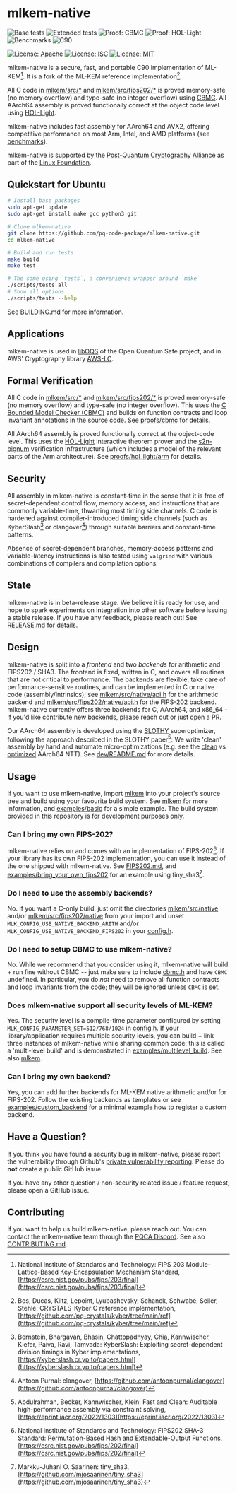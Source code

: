 [//]: # (SPDX-License-Identifier: CC-BY-4.0)

# mlkem-native

![Base tests](https://github.com/pq-code-package/mlkem-native/actions/workflows/base.yml/badge.svg)
![Extended tests](https://github.com/pq-code-package/mlkem-native/actions/workflows/ci.yml/badge.svg)
![Proof: CBMC](https://github.com/pq-code-package/mlkem-native/actions/workflows/cbmc.yml/badge.svg)
![Proof: HOL-Light](https://github.com/pq-code-package/mlkem-native/actions/workflows/hol_light.yml/badge.svg)
![Benchmarks](https://github.com/pq-code-package/mlkem-native/actions/workflows/bench.yml/badge.svg)
![C90](https://img.shields.io/badge/language-C90-blue.svg)

[![License: Apache](https://img.shields.io/badge/license-Apache--2.0-green.svg)](https://www.apache.org/licenses/LICENSE-2.0)
[![License: ISC](https://img.shields.io/badge/License-ISC-blue.svg)](https://opensource.org/licenses/ISC)
[![License: MIT](https://img.shields.io/badge/License-MIT-yellow.svg)](https://opensource.org/licenses/MIT)

mlkem-native is a secure, fast, and portable C90 implementation of ML-KEM[^FIPS203].
It is a fork of the ML-KEM reference implementation[^REF].

All C code in [mlkem/src/*](mlkem) and [mlkem/src/fips202/*](mlkem/src/fips202) is proved memory-safe (no memory overflow) and type-safe (no integer overflow)
using [CBMC](https://github.com/diffblue/cbmc). All AArch64 assembly is proved functionally correct at the object code level using
[HOL-Light](https://github.com/jrh13/hol-light).

mlkem-native includes fast assembly for AArch64 and AVX2, offering competitive performance on most Arm, Intel, and AMD platforms
(see [benchmarks](https://pq-code-package.github.io/mlkem-native/dev/bench/)).

mlkem-native is supported by the [Post-Quantum Cryptography Alliance](https://pqca.org/) as part of the [Linux Foundation](https://linuxfoundation.org/).

## Quickstart for Ubuntu

```bash
# Install base packages
sudo apt-get update
sudo apt-get install make gcc python3 git

# Clone mlkem-native
git clone https://github.com/pq-code-package/mlkem-native.git
cd mlkem-native

# Build and run tests
make build
make test

# The same using `tests`, a convenience wrapper around `make`
./scripts/tests all
# Show all options
./scripts/tests --help
```

See [BUILDING.md](BUILDING.md) for more information.

## Applications

mlkem-native is used in [libOQS](https://github.com/open-quantum-safe/liboqs/) of the Open Quantum Safe project, and in AWS' Cryptography library [AWS-LC](https://github.com/aws/aws-lc/).

## Formal Verification

All C code in [mlkem/src/*](mlkem) and [mlkem/src/fips202/*](mlkem/src/fips202) is proved memory-safe (no memory overflow) and type-safe (no integer overflow).
This uses the [C Bounded Model Checker (CBMC)](https://github.com/diffblue/cbmc) and builds on function contracts and loop invariant annotations
in the source code. See [proofs/cbmc](proofs/cbmc) for details.

All AArch64 assembly is proved functionally correct at the object-code level. This uses the [HOL-Light](https://github.com/jrh13/hol-light)
interactive theorem prover and the [s2n-bignum](https://github.com/awslabs/s2n-bignum/) verification infrastructure (which includes a model of the
relevant parts of the Arm architecture). See [proofs/hol_light/arm](proofs/hol_light/arm) for details.

## Security

All assembly in mlkem-native is constant-time in the sense that it is free of secret-dependent control flow, memory access,
and instructions that are commonly variable-time, thwarting most timing side channels. C code is hardened against compiler-introduced
timing side channels (such as KyberSlash[^KyberSlash] or clangover[^clangover])
through suitable barriers and constant-time patterns.

Absence of secret-dependent branches, memory-access patterns and variable-latency instructions is also tested using `valgrind`
with various combinations of compilers and compilation options.

## State

mlkem-native is in beta-release stage. We believe it is ready for use, and hope to spark experiments on
integration into other software before issuing a stable release. If you have any feedback, please reach out! See
[RELEASE.md](RELEASE.md) for details.

## Design

mlkem-native is split into a _frontend_ and two _backends_ for arithmetic and FIPS202 / SHA3. The frontend is
fixed, written in C, and covers all routines that are not critical to performance. The backends are flexible, take care of
performance-sensitive routines, and can be implemented in C or native code (assembly/intrinsics); see
[mlkem/src/native/api.h](mlkem/src/native/api.h) for the arithmetic backend and
[mlkem/src/fips202/native/api.h](mlkem/src/fips202/native/api.h) for the FIPS-202 backend. mlkem-native currently
offers three backends for C, AArch64, and x86_64 - if you'd like contribute new backends, please reach out or just open a
PR.

Our AArch64 assembly is developed using the [SLOTHY](https://github.com/slothy-optimizer/slothy) superoptimizer, following the approach described in the SLOTHY paper[^SLOTHY_Paper]:
We write 'clean' assembly by hand and automate micro-optimizations (e.g. see the [clean](dev/aarch64_clean/src/ntt.S) vs [optimized](dev/aarch64_opt/src/ntt.S) AArch64 NTT).
See [dev/README.md](dev/README.md) for more details.

## Usage

If you want to use mlkem-native, import [mlkem](mlkem) into your project's source tree and build using your favourite build system. See [mlkem](mlkem) for more information, and
[examples/basic](examples/basic) for a simple example. The build system provided in this repository is for development purposes only.

### Can I bring my own FIPS-202?

mlkem-native relies on and comes with an implementation of FIPS-202[^FIPS202]. If your library has its own FIPS-202 implementation, you
can use it instead of the one shipped with mlkem-native. See [FIPS202.md](FIPS202.md), and [examples/bring_your_own_fips202](examples/bring_your_own_fips202)
for an example using tiny_sha3[^tiny_sha3].

### Do I need to use the assembly backends?

No. If you want a C-only build, just omit the directories [mlkem/src/native](mlkem/src/native) and/or [mlkem/src/fips202/native](mlkem/src/fips202/native) from your import
and unset `MLK_CONFIG_USE_NATIVE_BACKEND_ARITH` and/or `MLK_CONFIG_USE_NATIVE_BACKEND_FIPS202` in your [config.h](mlkem/src/config.h).

### Do I need to setup CBMC to use mlkem-native?

No. While we recommend that you consider using it, mlkem-native will build + run fine without CBMC -- just make sure to
include [cbmc.h](mlkem/src/cbmc.h) and have `CBMC` undefined. In particular, you do _not_ need to remove all function
contracts and loop invariants from the code; they will be ignored unless `CBMC` is set.

### Does mlkem-native support all security levels of ML-KEM?

Yes. The security level is a compile-time parameter configured by setting `MLK_CONFIG_PARAMETER_SET=512/768/1024` in [config.h](mlkem/src/config.h).
If your library/application requires multiple security levels, you can build + link three instances of mlkem-native
while sharing common code; this is called a 'multi-level build' and is demonstrated in [examples/multilevel_build](examples/multilevel_build). See also [mlkem](mlkem).

### Can I bring my own backend?

Yes, you can add further backends for ML-KEM native arithmetic and/or for FIPS-202. Follow the existing backends
as templates or see [examples/custom_backend](examples/custom_backend) for a minimal example how to register a custom backend.

## Have a Question?

If you think you have found a security bug in mlkem-native, please report the vulnerability through
Github's [private vulnerability reporting](https://github.com/pq-code-package/mlkem-native/security). Please do **not**
create a public GitHub issue.

If you have any other question / non-security related issue / feature request, please open a GitHub issue.

## Contributing

If you want to help us build mlkem-native, please reach out. You can contact the mlkem-native team
through the [PQCA Discord](https://discord.com/invite/xyVnwzfg5R). See also [CONTRIBUTING.md](CONTRIBUTING.md).

<!--- bibliography --->
[^FIPS202]: National Institute of Standards and Technology: FIPS202 SHA-3 Standard: Permutation-Based Hash and Extendable-Output Functions, [https://csrc.nist.gov/pubs/fips/202/final](https://csrc.nist.gov/pubs/fips/202/final)
[^FIPS203]: National Institute of Standards and Technology: FIPS 203 Module-Lattice-Based Key-Encapsulation Mechanism Standard, [https://csrc.nist.gov/pubs/fips/203/final](https://csrc.nist.gov/pubs/fips/203/final)
[^HYBRID]: Becker, Kannwischer: Hybrid scalar/vector implementations of Keccak and SPHINCS+ on AArch64, [https://eprint.iacr.org/2022/1243](https://eprint.iacr.org/2022/1243)
[^KyberSlash]: Bernstein, Bhargavan, Bhasin, Chattopadhyay, Chia, Kannwischer, Kiefer, Paiva, Ravi, Tamvada: KyberSlash: Exploiting secret-dependent division timings in Kyber implementations, [https://kyberslash.cr.yp.to/papers.html](https://kyberslash.cr.yp.to/papers.html)
[^REF]: Bos, Ducas, Kiltz, Lepoint, Lyubashevsky, Schanck, Schwabe, Seiler, Stehlé: CRYSTALS-Kyber C reference implementation, [https://github.com/pq-crystals/kyber/tree/main/ref](https://github.com/pq-crystals/kyber/tree/main/ref)
[^SLOTHY_Paper]: Abdulrahman, Becker, Kannwischer, Klein: Fast and Clean: Auditable high-performance assembly via constraint solving, [https://eprint.iacr.org/2022/1303](https://eprint.iacr.org/2022/1303)
[^clangover]: Antoon Purnal: clangover, [https://github.com/antoonpurnal/clangover](https://github.com/antoonpurnal/clangover)
[^tiny_sha3]: Markku-Juhani O. Saarinen: tiny_sha3, [https://github.com/mjosaarinen/tiny_sha3](https://github.com/mjosaarinen/tiny_sha3)
